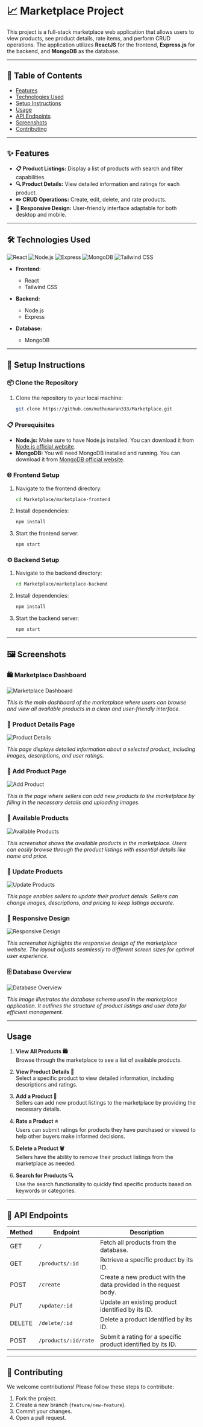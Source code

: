 
# 📈 Marketplace Project

This project is a full-stack marketplace web application that allows users to view products, see product details, rate items, and perform CRUD operations. The application utilizes **ReactJS** for the frontend, **Express.js** for the backend, and **MongoDB** as the database.

---

## 📑 Table of Contents
- [Features](#-features)
- [Technologies Used](#-technologies-used)
- [Setup Instructions](#-setup-instructions)
- [Usage](#-usage)
- [API Endpoints](#-api-endpoints)
- [Screenshots](#-project-structure)
- [Contributing](#-contributing)

---

## ✨ Features

- **📋 Product Listings:** Display a list of products with search and filter capabilities.
- **🔍 Product Details:** View detailed information and ratings for each product.
- **✏️ CRUD Operations:** Create, edit, delete, and rate products.
- **📱 Responsive Design:** User-friendly interface adaptable for both desktop and mobile.

---

## 🛠 Technologies Used

![React](https://img.shields.io/badge/Frontend-React-blue?logo=react&logoColor=white)
![Node.js](https://img.shields.io/badge/Backend-Node.js-green?logo=node.js&logoColor=white)
![Express](https://img.shields.io/badge/Backend-Express-orange?logo=express&logoColor=white)
![MongoDB](https://img.shields.io/badge/Database-MongoDB-brightgreen?logo=mongodb&logoColor=white)
![Tailwind CSS](https://img.shields.io/badge/Styling-Tailwind%20CSS-indigo?logo=tailwind-css&logoColor=white)

- **Frontend:** 
  - React
  - Tailwind CSS
    
- **Backend:**
  - Node.js
  - Express

- **Database:**
  - MongoDB

---

## 🚀 Setup Instructions

### 📦 Clone the Repository
1. Clone the repository to your local machine:
   ```bash
   git clone https://github.com/muthumaran333/Marketplace.git
   ```

### 📋 Prerequisites
- **Node.js:** Make sure to have Node.js installed. You can download it from [Node.js official website](https://nodejs.org/).
- **MongoDB:** You will need MongoDB installed and running. You can download it from [MongoDB official website](https://www.mongodb.com/try/download/community).

### 🌐 Frontend Setup
1. Navigate to the frontend directory:
   ```bash
   cd Marketplace/marketplace-frontend
   ```
2. Install dependencies:
   ```bash
   npm install
   ```
3. Start the frontend server:
   ```bash
   npm start
   ```

### ⚙️ Backend Setup
1. Navigate to the backend directory:
   ```bash
   cd Marketplace/marketplace-backend
   ```
2. Install dependencies:
   ```bash
   npm install
   ```
3. Start the backend server:
   ```bash
   npm start
   ```

---

## 🖼️ Screenshots

### 🛍️ Marketplace Dashboard
![Marketplace Dashboard](https://github.com/muthumaran333/Marketplace/blob/main/images/Capture1.PNG)

*This is the main dashboard of the marketplace where users can browse and view all available products in a clean and user-friendly interface.*

### 📄 Product Details Page
![Product Details](https://github.com/muthumaran333/Marketplace/blob/main/images/Capture12.PNG)

*This page displays detailed information about a selected product, including images, descriptions, and user ratings.*

### 🛒 Add Product Page
![Add Product](https://github.com/muthumaran333/Marketplace/blob/main/images/Capture56.PNG)

*This is the page where sellers can add new products to the marketplace by filling in the necessary details and uploading images.*

### 🛒 Available Products
![Available Products](https://github.com/muthumaran333/Marketplace/blob/main/images/fullproducts.PNG)

*This screenshot shows the available products in the marketplace. Users can easily browse through the product listings with essential details like name and price.*

### 🔄 Update Products
![Update Products](https://github.com/muthumaran333/Marketplace/blob/main/images/update%20product.PNG)

*This page enables sellers to update their product details. Sellers can change images, descriptions, and pricing to keep listings accurate.*

### 📱 Responsive Design
![Responsive Design](https://github.com/muthumaran333/Marketplace/blob/main/images/1d.PNG)

*This screenshot highlights the responsive design of the marketplace website. The layout adjusts seamlessly to different screen sizes for optimal user experience.*

### 🗄️ Database Overview
![Database Overview](https://github.com/muthumaran333/Marketplace/blob/main/images/Capture.PNG)

*This image illustrates the database schema used in the marketplace application. It outlines the structure of product listings and user data for efficient management.*

---

## Usage

1. **View All Products 🛍️**  
   Browse through the marketplace to see a list of available products.

2. **View Product Details 📄**  
   Select a specific product to view detailed information, including descriptions and ratings.

3. **Add a Product 🛒**  
   Sellers can add new product listings to the marketplace by providing the necessary details.

4. **Rate a Product ⭐**  
   Users can submit ratings for products they have purchased or viewed to help other buyers make informed decisions.

5. **Delete a Product 🗑️**  
   Sellers have the ability to remove their product listings from the marketplace as needed.

6. **Search for Products 🔍**  
   Use the search functionality to quickly find specific products based on keywords or categories.

---

## 📡 API Endpoints

| **Method** | **Endpoint**                      | **Description**                                           |
|------------|-----------------------------------|-----------------------------------------------------------|
| GET        | `/`                               | Fetch all products from the database.                    |
| GET        | `/products/:id`                  | Retrieve a specific product by its ID.                   |
| POST       | `/create`                         | Create a new product with the data provided in the request body. |
| PUT        | `/update/:id`                    | Update an existing product identified by its ID.         |
| DELETE     | `/delete/:id`                    | Delete a product identified by its ID.                   |
| POST       | `/products/:id/rate`             | Submit a rating for a specific product identified by its ID. |

---

## 🤝 Contributing

We welcome contributions! Please follow these steps to contribute:
1. Fork the project.
2. Create a new branch (`feature/new-feature`).
3. Commit your changes.
4. Open a pull request.
